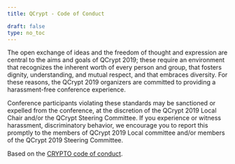 ```yaml
---
title: QCrypt - Code of Conduct

draft: false
type: no_toc
---
```


The open exchange of ideas and the freedom of thought and expression are central to the aims and goals of QCrypt 2019; these require an environment that recognizes the inherent worth of every person and group, that fosters dignity, understanding, and mutual respect, and that embraces diversity. For these reasons, the QCrypt 2019 organizers are committed to providing a harassment-free conference experience.

Conference participants violating these standards may be sanctioned or expelled from the conference, at the discretion of the QCrypt 2019 Local Chair and/or the QCrypt Steering Committee. If you experience or witness harassment, discriminatory behavior, we encourage you to report this promptly to the members of QCrypt 2019 Local committee and/or members of the QCrypt 2019 Steering Committee.

Based on the [CRYPTO code of conduct](https://crypto.iacr.org/2018/codeofconduct.html).
